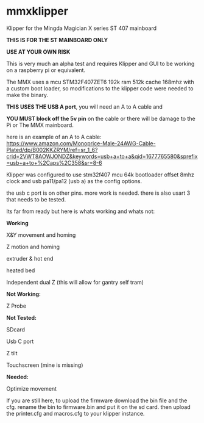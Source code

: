 # mmxklipper
Klipper for the Mingda Magician X series ST 407 mainboard

**THIS IS FOR THE ST MAINBOARD ONLY**

**USE AT YOUR OWN RISK**

This is very much an alpha test and requires Klipper and GUI to be working on a raspberry pi or equivalent.

The MMX uses a mcu STM32F407ZET6 192k ram 512k cache 168mhz with a custom boot loader, so modifications to the klipper code were needed to make the binary. 

**THIS USES THE USB A port**, you will need an A to A cable and 

**YOU MUST block off the 5v pin** on the cable or there will be damage to the Pi or The MMX mainboard.

here is an example of an A to A cable: https://www.amazon.com/Monoprice-Male-24AWG-Cable-Plated/dp/B002KKZRYM/ref=sr_1_6?crid=2VWT8AOWJONDZ&keywords=usb+a+to+a&qid=1677765580&sprefix=usb+a+to+%2Caps%2C358&sr=8-6

Klipper was configured to use stm32f407 mcu 64k bootloader offset 8mhz clock and usb pa11/pa12 (usb a) as the config options.

the usb c port is on other pins. more work is needed. there is also usart 3 that needs to be tested.



Its far from ready but here is whats working and whats not:

**Working**

X&Y movement and homing

Z motion and homing

extruder & hot end

heated bed

Independent dual Z (this will allow for gantry self tram)

**Not Working:**

Z Probe

**Not Tested:**

SDcard

Usb C port

Z tilt

Touchscreen (mine is missing)

**Needed:**

Optimize movement


If you are still here, to upload the firmware download the bin file and the cfg. rename the bin to firmware.bin and put it on the sd card. then upload the printer.cfg and macros.cfg to your klipper instance. 
